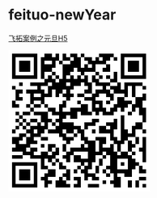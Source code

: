 # feituo-newYear

[飞拓案例之元旦H5](http://iq9891.github.io/feituo-newYear/)


[![飞拓案例之元旦H5](code.png)](http://iq9891.github.io/feituo-newYear/)